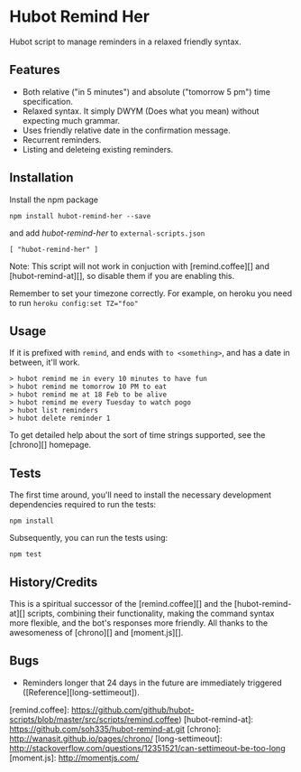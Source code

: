 # Hubot Remind Her

Hubot script to manage reminders in a relaxed friendly syntax.

## Features

* Both relative ("in 5 minutes") and absolute ("tomorrow 5
  pm") time specification.
* Relaxed syntax. It simply DWYM (Does what you mean) without
  expecting much grammar.
* Uses friendly relative date in the confirmation message.
* Recurrent reminders.
* Listing and deleteing existing reminders.

## Installation

Install the npm package

    npm install hubot-remind-her --save

and add *hubot-remind-her* to `external-scripts.json`

    [ "hubot-remind-her" ]

Note: This script will not work in conjuction with [remind.coffee][] and
[hubot-remind-at][], so disable them if you are enabling this.

Remember to set your timezone correctly. For example, on heroku you need to run
`heroku config:set TZ="foo"`

## Usage

If it is prefixed with `remind`, and ends with `to <something>`, and
has a date in between, it'll work.

```
> hubot remind me in every 10 minutes to have fun
> hubot remind me tomorrow 10 PM to eat
> hubot remind me at 18 Feb to be alive
> hubot remind me every Tuesday to watch pogo
> hubot list reminders
> hubot delete reminder 1
```

To get detailed help about the sort of time strings supported, see the
[chrono][] homepage.

## Tests

The first time around, you'll need to install the necessary development
dependencies required to run the tests:

    npm install

Subsequently, you can run the tests using:

    npm test

## History/Credits

This is a spiritual successor of the [remind.coffee][] and the
[hubot-remind-at][] scripts, combining their functionality, making the
command syntax more flexible, and the bot's responses more friendly.
All thanks to the awesomeness of [chrono][] and [moment.js][].

## Bugs

* Reminders longer that 24 days in the future are immediately
  triggered ([Reference][long-settimeout]).

[Hubot]: https://hubot.github.com/
[remind.coffee]: https://github.com/github/hubot-scripts/blob/master/src/scripts/remind.coffee)
[hubot-remind-at]: https://github.com/soh335/hubot-remind-at.git
[chrono]: http://wanasit.github.io/pages/chrono/
[long-settimeout]: http://stackoverflow.com/questions/12351521/can-settimeout-be-too-long
[moment.js]: http://momentjs.com/
